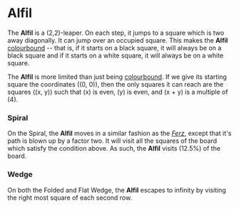 # Alfil

The **Alfil** is a (2,2)-leaper. On each step, it jumps to a square
which is two away diagonally. It can jump over an occupied square.
This makes the **Alfil**
[colourbound](#wiki:Glossary_of_chess#Colorbound) -- that is,
if it starts on a black square, it will always be on a black
square and if it starts on a white square, it will always be on
a white square.

The **Alfil** is more limited than just being
[colourbound](#wiki:Glossary_of_chess#Colorbound). If we give its
starting square the coordinates \((0, 0)\), then the only squares
it can reach are the squares \((x, y)\) such that \(x\) is even,
\(y\) is even, and \(x + y\) is a multiple of \(4\).

### Spiral

On the Spiral, the **Alfil** moves in a similar fashion as the
[*Ferz*](ferz.html), except that it's path is blown up by a factor two.
It will visit all the squares of the board which satisfy the condition
above. As such, the **Alfil** visits \(12.5\%\) of the board.

### Wedge

On both the Folded and Flat Wedge, the **Alfil** escapes to infinity
by visiting the right most square of each second row.

<div class = 'trapped' data-piece = 'alfil'></div>
<div class = 'boxset'  data-sets  = 'basic_leapers'></div>
